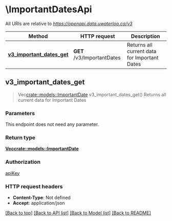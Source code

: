 # \ImportantDatesApi

All URIs are relative to *https://openapi.data.uwaterloo.ca/v3*

Method | HTTP request | Description
------------- | ------------- | -------------
[**v3_important_dates_get**](ImportantDatesApi.md#v3_important_dates_get) | **GET** /v3/ImportantDates | Returns all current data for Important Dates



## v3_important_dates_get

> Vec<crate::models::ImportantDate> v3_important_dates_get()
Returns all current data for Important Dates

### Parameters

This endpoint does not need any parameter.

### Return type

[**Vec<crate::models::ImportantDate>**](ImportantDate.md)

### Authorization

[apiKey](../README.md#apiKey)

### HTTP request headers

- **Content-Type**: Not defined
- **Accept**: application/json

[[Back to top]](#) [[Back to API list]](../README.md#documentation-for-api-endpoints) [[Back to Model list]](../README.md#documentation-for-models) [[Back to README]](../README.md)
